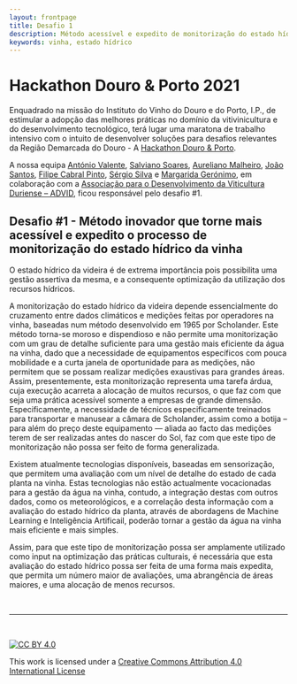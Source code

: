 ```yaml
---
layout: frontpage
title: Desafio 1
description: Método acessível e expedito de monitorização do estado hídrico da vinha
keywords: vinha, estado hídrico
---
```


Hackathon Douro & Porto 2021
========================

Enquadrado na missão do Instituto do Vinho do Douro e do Porto, I.P., de estimular a adopção das melhores práticas no domínio da vitivinicultura e do desenvolvimento tecnológico, terá lugar uma maratona de trabalho intensivo com o intuito de desenvolver soluções para desafios relevantes da Região Demarcada do Douro - A [Hackathon Douro & Porto](https://hackdouroeporto.com/).

<!-- A sessão de apresentação teve lugar no dia 11 de novembro de 2020, pelas 18h00 e foi trasmitida live no Facebook.

<iframe width="560" height="315" src="https://www.youtube.com/embed/u6_re17yoUk" frameborder="0" allow="accelerometer; autoplay; clipboard-write; encrypted-media; gyroscope; picture-in-picture" allowfullscreen></iframe>   -->   

    
    
A nossa equipa [António Valente](avalente@utad.pt), [Salviano Soares](salblues@utad.pt), [Aureliano Malheiro](amalheir@utad.pt), [João Santos](jsantos@utad.pt), [Filipe Cabral Pinto](filipe-c-pinto@alticelabs.com), [Sérgio Silva](spsantossilva@gmail.com) e [Margarida Gerónimo](guijeronimo@msn.com), em colaboração com a [Associação para o Desenvolvimento da Viticultura Duriense – ADVID](https://www.advid.pt/), ficou responsável pelo desafio #1. 

## Desafio #1 - Método inovador que torne mais acessível e expedito o processo de monitorização do estado hídrico da vinha


O estado hídrico da videira é de extrema importância pois possibilita uma gestão assertiva da mesma, e a consequente optimização da utilização dos recursos hídricos. 

A monitorização do estado hídrico da videira depende essencialmente do cruzamento entre dados climáticos e medições feitas por operadores na vinha, baseadas num método desenvolvido em 1965 por Scholander. Este método torna-se moroso e dispendioso e não permite uma monitorização com um grau de detalhe suficiente para uma gestão mais eficiente da água na vinha, dado que a necessidade de equipamentos específicos com pouca mobilidade e a curta janela de oportunidade para as medições, não permitem que se possam realizar medições exaustivas para grandes áreas. Assim, presentemente, esta monitorização representa uma tarefa árdua, cuja execução acarreta a alocação de muitos
recursos, o que faz com que seja uma prática acessível somente a empresas de grande dimensão. Especificamente, a necessidade de técnicos especificamente treinados para transportar e manusear a câmara de Scholander, assim como a botija – para além do preço deste equipamento — aliada ao facto das medições terem de ser realizadas antes do nascer do Sol, faz com que este tipo de monitorização não possa ser feito de forma generalizada. 

Existem atualmente tecnologias disponíveis, baseadas em sensorização, que permitem
uma avaliação com um nível de detalhe do estado de cada planta na vinha. Estas
tecnologias não estão actualmente vocacionadas para a gestão da água na vinha, contudo, a integração destas com outros dados, como os meteorológicos, e a correlação desta informação com a avaliação do estado hídrico da planta, através de abordagens de Machine Learning e Inteligência Artificail, poderão tornar a gestão da água na vinha mais eficiente e mais simples.

Assim, para que este tipo de monitorização possa ser amplamente utilizado como input na optimização das práticas culturais, é necessária que esta avaliação do estado hídrico possa ser feita de uma forma mais expedita, que permita um número maior de avaliações, uma abrangência de áreas maiores, e uma alocação de menos recursos.


<!-- A proposta apresentada pela nossa equipa tem dois grandes pontos:

1. [Projeto demonstrador](projeto.md) das potencialidades da tecnologia, e da mais-valia para a agricultura no Douro, consistindo em três gateways LoRaWAN e, sensores no terreno;

1. [Avaliação](simul.md) dos locais onde colocar as gateway de modo a cobrir uma grande parte das quintas do Douro, e respetivos respectivos custos.


<iframe width="560" height="315" src="https://www.youtube.com/embed/U12pQMDb9zc" frameborder="0" allow="accelerometer; autoplay; clipboard-write; encrypted-media; gyroscope; picture-in-picture" allowfullscreen></iframe>    

-->
&nbsp;

*** 

&nbsp;

[![CC BY 4.0](https://i.creativecommons.org/l/by/4.0/88x31.png)](http://creativecommons.org/licenses/by/4.0/)

This work is licensed under a [Creative Commons Attribution 4.0 International License](http://creativecommons.org/licenses/by/4.0/)
